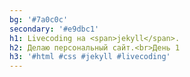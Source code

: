 ```yaml
---
bg: '#7a0c0c'
secondary: '#e9dbc1'
h1: Livecoding на <span>jekyll</span>.
h2: Делаю персональный сайт.<br>День 1
h3: '#html #css #jekyll #livecoding'
---
```

